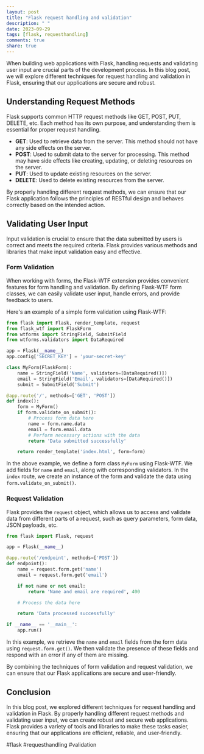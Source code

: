 ```yaml
---
layout: post
title: "Flask request handling and validation"
description: " "
date: 2023-09-29
tags: [flask, requesthandling]
comments: true
share: true
---
```


When building web applications with Flask, handling requests and validating user input are crucial parts of the development process. In this blog post, we will explore different techniques for request handling and validation in Flask, ensuring that our applications are secure and robust.

## Understanding Request Methods

Flask supports common HTTP request methods like GET, POST, PUT, DELETE, etc. Each method has its own purpose, and understanding them is essential for proper request handling. 

- **GET**: Used to retrieve data from the server. This method should not have any side effects on the server.
- **POST**: Used to submit data to the server for processing. This method may have side effects like creating, updating, or deleting resources on the server.
- **PUT**: Used to update existing resources on the server.
- **DELETE**: Used to delete existing resources from the server.

By properly handling different request methods, we can ensure that our Flask application follows the principles of RESTful design and behaves correctly based on the intended action.

## Validating User Input

Input validation is crucial to ensure that the data submitted by users is correct and meets the required criteria. Flask provides various methods and libraries that make input validation easy and effective.

### Form Validation

When working with forms, the Flask-WTF extension provides convenient features for form handling and validation. By defining Flask-WTF form classes, we can easily validate user input, handle errors, and provide feedback to users.

Here's an example of a simple form validation using Flask-WTF:

```python
from flask import Flask, render_template, request
from flask_wtf import FlaskForm
from wtforms import StringField, SubmitField
from wtforms.validators import DataRequired

app = Flask(__name__)
app.config['SECRET_KEY'] = 'your-secret-key'

class MyForm(FlaskForm):
    name = StringField('Name', validators=[DataRequired()])
    email = StringField('Email', validators=[DataRequired()])
    submit = SubmitField('Submit')

@app.route('/', methods=['GET', 'POST'])
def index():
    form = MyForm()
    if form.validate_on_submit():
        # Process form data here
        name = form.name.data
        email = form.email.data
        # Perform necessary actions with the data
        return 'Data submitted successfully'

    return render_template('index.html', form=form)
```

In the above example, we define a form class `MyForm` using Flask-WTF. We add fields for `name` and `email`, along with corresponding validators. In the `index` route, we create an instance of the form and validate the data using `form.validate_on_submit()`.

### Request Validation

Flask provides the `request` object, which allows us to access and validate data from different parts of a request, such as query parameters, form data, JSON payloads, etc.

```python
from flask import Flask, request

app = Flask(__name__)

@app.route('/endpoint', methods=['POST'])
def endpoint():
    name = request.form.get('name')
    email = request.form.get('email')

    if not name or not email:
        return 'Name and email are required', 400

    # Process the data here

    return 'Data processed successfully'

if __name__ == '__main__':
    app.run()
```

In this example, we retrieve the `name` and `email` fields from the form data using `request.form.get()`. We then validate the presence of these fields and respond with an error if any of them are missing.

By combining the techniques of form validation and request validation, we can ensure that our Flask applications are secure and user-friendly.

## Conclusion

In this blog post, we explored different techniques for request handling and validation in Flask. By properly handling different request methods and validating user input, we can create robust and secure web applications. Flask provides a variety of tools and libraries to make these tasks easier, ensuring that our applications are efficient, reliable, and user-friendly.

#flask #requesthandling #validation